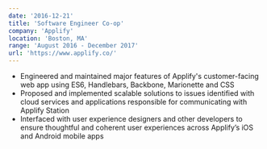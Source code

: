 ```yaml
---
date: '2016-12-21'
title: 'Software Engineer Co-op'
company: 'Applify'
location: 'Boston, MA'
range: 'August 2016 - December 2017'
url: 'https://www.applify.co/'
---
```


- Engineered and maintained major features of Applify's customer-facing web app using ES6, Handlebars, Backbone, Marionette and CSS
- Proposed and implemented scalable solutions to issues identified with cloud services and applications responsible for communicating with Applify Station
- Interfaced with user experience designers and other developers to ensure thoughtful and coherent user experiences across Applify’s iOS and Android mobile apps
